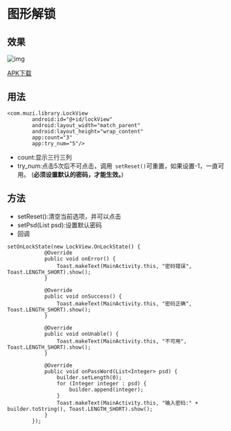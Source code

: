 # 图形解锁

## 效果
![img](https://github.com/mzyq/LockView/blob/master/img/preview.gif)

[APK下载](https://fir.im/xb47)

## 用法
```
<com.muzi.library.LockView
        android:id="@+id/lockView"
        android:layout_width="match_parent"
        android:layout_height="wrap_content"
        app:count="3"
        app:try_num="5"/>
```

* count:显示三行三列
* try_num:点击5次后不可点击，调用``` setReset()```可重置，如果设置-1，一直可用。
  (**必须设置默认的密码，才能生效。**)


## 方法
* setReset():清空当前选项，并可以点击
* setPsd(List<Interge> psd):设置默认密码
* 回调
```
setOnLockState(new LockView.OnLockState() {
            @Override
            public void onError() {
                Toast.makeText(MainActivity.this, "密码错误", Toast.LENGTH_SHORT).show();
            }

            @Override
            public void onSuccess() {
                Toast.makeText(MainActivity.this, "密码正确", Toast.LENGTH_SHORT).show();
            }

            @Override
            public void onUnable() {
                Toast.makeText(MainActivity.this, "不可用", Toast.LENGTH_SHORT).show();
            }

            @Override
            public void onPassWord(List<Integer> psd) {
                builder.setLength(0);
                for (Integer integer : psd) {
                    builder.append(integer);
                }
                Toast.makeText(MainActivity.this, "输入密码:" + builder.toString(), Toast.LENGTH_SHORT).show();
            }
        });
```

